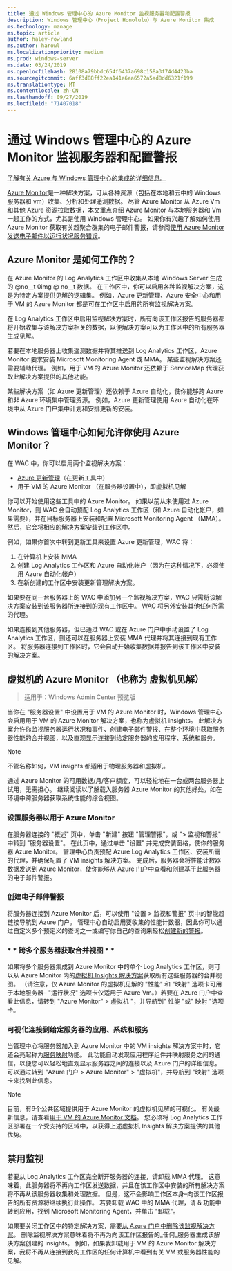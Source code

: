 ```yaml
---
title: 通过 Windows 管理中心的 Azure Monitor 监视服务器和配置警报
description: Windows 管理中心（Project Honolulu）与 Azure Monitor 集成
ms.technology: manage
ms.topic: article
author: haley-rowland
ms.author: harowl
ms.localizationpriority: medium
ms.prod: windows-server
ms.date: 03/24/2019
ms.openlocfilehash: 28108a79bbdc654f6437a698c158a3f74d4423ba
ms.sourcegitcommit: 6aff3d88ff22ea141a6ea6572a5ad8dd6321f199
ms.translationtype: MT
ms.contentlocale: zh-CN
ms.lasthandoff: 09/27/2019
ms.locfileid: "71407018"
---
```

# <a name="monitor-servers-and-configure-alerts-with-azure-monitor-from-windows-admin-center"></a>通过 Windows 管理中心的 Azure Monitor 监视服务器和配置警报

[了解有关 Azure 与 Windows 管理中心的集成的详细信息。](../plan/azure-integration-options.md)

[Azure Monitor](https://docs.microsoft.com/azure/azure-monitor/overview)是一种解决方案，可从各种资源（包括在本地和云中的 Windows 服务器和 vm）收集、分析和处理遥测数据。 尽管 Azure Monitor 从 Azure Vm 和其他 Azure 资源拉取数据，本文重点介绍 Azure Monitor 与本地服务器和 Vm 一起工作的方式，尤其是使用 Windows 管理中心。 如果你有兴趣了解如何使用 Azure Monitor 获取有关超聚合群集的电子邮件警报，请参阅[使用 Azure Monitor 发送电子邮件以运行状况服务错误](https://docs.microsoft.com/windows-server/storage/storage-spaces/configure-azure-monitor)。

## <a name="how-does-azure-monitor-work"></a>Azure Monitor 是如何工作的？
在 Azure Monitor 的 Log Analytics 工作区中收集从本地 Windows Server 生成的 @no__t 0img @ no__t 数据。 在工作区中，你可以启用各种监视解决方案，这是为特定方案提供见解的逻辑集。 例如，Azure 更新管理、Azure 安全中心和用于 VM 的 Azure Monitor 都是可在工作区中启用的所有监视解决方案。 

在 Log Analytics 工作区中启用监视解决方案时，所有向该工作区报告的服务器都将开始收集与该解决方案相关的数据，以便解决方案可以为工作区中的所有服务器生成见解。 

若要在本地服务器上收集遥测数据并将其推送到 Log Analytics 工作区，Azure Monitor 要求安装 Microsoft Monitoring Agent 或 MMA。 某些监视解决方案还需要辅助代理。 例如，用于 VM 的 Azure Monitor 还依赖于 ServiceMap 代理获取此解决方案提供的其他功能。 

某些解决方案（如 Azure 更新管理）还依赖于 Azure 自动化，使你能够跨 Azure 和非 Azure 环境集中管理资源。 例如，Azure 更新管理使用 Azure 自动化在环境中从 Azure 门户集中计划和安排更新的安装。


## <a name="how-does-windows-admin-center-enable-you-to-use-azure-monitor"></a>Windows 管理中心如何允许你使用 Azure Monitor？

在 WAC 中，你可以启用两个监视解决方案：

- [Azure 更新管理](azure-update-management.md)（在更新工具中）
- 用于 VM 的 Azure Monitor （在服务器设置中），即虚拟机见解

你可以开始使用这些工具中的 Azure Monitor。 如果以前从未使用过 Azure Monitor，则 WAC 会自动预配 Log Analytics 工作区（和 Azure 自动化帐户，如果需要），并在目标服务器上安装和配置 Microsoft Monitoring Agent （MMA）。 然后，它会将相应的解决方案安装到工作区中。 

例如，如果你首次中转到更新工具来设置 Azure 更新管理，WAC 将：

1. 在计算机上安装 MMA
2. 创建 Log Analytics 工作区和 Azure 自动化帐户（因为在这种情况下，必须使用 Azure 自动化帐户）
3. 在新创建的工作区中安装更新管理解决方案。

如果要在同一台服务器上的 WAC 中添加另一个监视解决方案，WAC 只需将该解决方案安装到该服务器所连接到的现有工作区中。 WAC 将另外安装其他任何所需的代理。

如果连接到其他服务器，但已通过 WAC 或在 Azure 门户中手动设置了 Log Analytics 工作区，则还可以在服务器上安装 MMA 代理并将其连接到现有工作区。 将服务器连接到工作区时，它会自动开始收集数据并报告到该工作区中安装的解决方案。

## <a name="azure-monitor-for-virtual-machines-aka-virtual-machine-insights"></a>虚拟机的 Azure Monitor （也称为 虚拟机见解）
>适用于：Windows Admin Center 预览版

当你在 "服务器设置" 中设置用于 VM 的 Azure Monitor 时，Windows 管理中心会启用用于 VM 的 Azure Monitor 解决方案，也称为虚拟机 insights。 此解决方案允许你监视服务器运行状况和事件、创建电子邮件警报、在整个环境中获取服务器性能的合并视图，以及直观显示连接到给定服务器的应用程序、系统和服务。

> [!NOTE]
> 不管名称如何，VM insights 都适用于物理服务器和虚拟机。

通过 Azure Monitor 的可用数据/月/客户额度，可以轻松地在一台或两台服务器上试用，无需担心。 继续阅读以了解载入服务器 Azure Monitor 的其他好处，如在环境中跨服务器获取系统性能的综合视图。

### <a name="set-up-your-server-for-use-with-azure-monitor"></a>**设置服务器以用于 Azure Monitor**

在服务器连接的 "概述" 页中，单击 "新建" 按钮 "管理警报"，或 "> 监视和警报" 中转到 "服务器设置"。 在此页中，通过单击 "设置" 并完成安装窗格，使你的服务器 Azure Monitor。 管理中心负责预配 Azure Log Analytics 工作区、安装所需的代理，并确保配置了 VM insights 解决方案。 完成后，服务器会将性能计数器数据发送到 Azure Monitor，使你能够从 Azure 门户中查看和创建基于此服务器的电子邮件警报。

### <a name="create-email-alerts"></a>**创建电子邮件警报**

将服务器连接到 Azure Monitor 后，可以使用 "设置 > 监视和警报" 页中的智能超链接导航到 Azure 门户。 管理中心自动启用要收集的性能计数器，因此你可以通过自定义多个预定义的查询之一或编写你自己的查询来轻松[创建新的警报](https://docs.microsoft.com/azure/azure-monitor/platform/alerts-log)。

### <a name="get-a-consolidated-view-across-multiple-servers-"></a>\* * 跨多个服务器获取合并视图 * *

如果将多个服务器集成到 Azure Monitor 中的单个 Log Analytics 工作区，则可以从 Azure Monitor 内的[虚拟机 Insights 解决方案](https://docs.microsoft.com/azure/azure-monitor/insights/vminsights-overview)获取所有这些服务器的合并视图。  （请注意，仅 Azure Monitor 的虚拟机见解的 "性能" 和 "映射" 选项卡可用于本地服务器– "运行状况" 选项卡仅适用于 Azure Vm。）若要在 Azure 门户中查看此信息，请转到 "Azure Monitor" > 虚拟机 "，并导航到" 性能 "或" 映射 "选项卡。

### <a name="visualize-apps-systems-and-services-connected-to-a-given-server"></a>**可视化连接到给定服务器的应用、系统和服务**

当管理中心将服务器加入到 Azure Monitor 中的 VM insights 解决方案中时，它还会亮起称为[服务映射](https://docs.microsoft.com/azure/azure-monitor/insights/service-map)功能。 此功能自动发现应用程序组件并映射服务之间的通信，以便您可以轻松地直观显示服务器之间的连接以及 Azure 门户的详细信息。 可以通过转到 "Azure 门户 > Azure Monitor" > "虚拟机"，并导航到 "映射" 选项卡来找到此信息。

> [!NOTE]
> 目前，有6个公共区域提供用于 Azure Monitor 的虚拟机见解的可视化。  有关最新信息，请查看[用于 VM 的 Azure Monitor 文档](https://docs.microsoft.com/azure/azure-monitor/insights/vminsights-onboard#log-analytics)。  您必须将 Log Analytics 工作区部署在一个受支持的区域中，以获得上述虚拟机 Insights 解决方案提供的其他优势。

## <a name="disabling-monitoring"></a>禁用监视

若要从 Log Analytics 工作区完全断开服务器的连接，请卸载 MMA 代理。 这意味着，此服务器将不再向工作区发送数据，并且在该工作区中安装的所有解决方案将不再从该服务器收集和处理数据。 但是，这不会影响工作区本身–向该工作区报告的所有资源将继续执行此操作。 若要卸载 WAC 中的 MMA 代理，请 & 功能中转到应用，找到 Microsoft Monitoring Agent，并单击 "卸载"。

如果要关闭工作区中的特定解决方案，需要[从 Azure 门户中删除该监视解决方案](https://docs.microsoft.com/azure/azure-monitor/insights/solutions#remove-a-management-solution)。 删除监视解决方案意味着将不再为向该工作区报告的_任何_服务器生成该解决方案创建的 insights。 例如，如果我卸载用于 VM 的 Azure Monitor 解决方案，我将不再从连接到我的工作区的任何计算机中看到有关 VM 或服务器性能的见解。